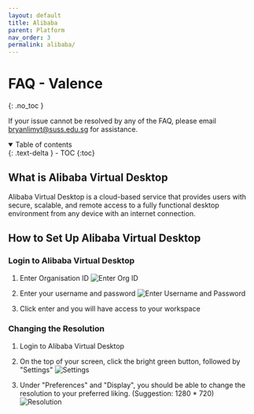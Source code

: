```yaml
---
layout: default
title: Alibaba
parent: Platform
nav_order: 3
permalink: alibaba/
---
```


# FAQ - Valence
{: .no_toc }

If your issue cannot be resolved by any of the FAQ, please email <bryanlimyt@suss.edu.sg> for assistance. <!-- <vlisupport@suss.edu.sg> -->

<details open markdown="block">
  <summary>
    Table of contents
  </summary>
  {: .text-delta }
- TOC
{:toc}
</details>

## What is Alibaba Virtual Desktop
Alibaba Virtual Desktop is a cloud-based service that provides users with secure, scalable, and remote access to a fully functional desktop environment from any device with an internet connection.

## How to Set Up Alibaba Virtual Desktop
### Login to Alibaba Virtual Desktop
1. Enter Organisation ID
![Enter Org ID](https://suss-vli.github.io/faq/platform/images/enter-org-id.png)

2. Enter your username and password
![Enter Username and Password](https://suss-vli.github.io/faq/platform/images/enter-username.png)

3. Click enter and you will have access to your workspace

### Changing the Resolution
1. Login to Alibaba Virtual Desktop
2. On the top of your screen, click the bright green button, followed by "Settings"
![Settings](https://suss-vli.github.io/faq/platform/images/bright-green-button.png)

3. Under "Preferences" and "Display", you should be able to change the resolution to your preferred liking. (Suggestion: 1280 * 720)
![Resolution](https://suss-vli.github.io/faq/platform/images/change-resolution.png)
